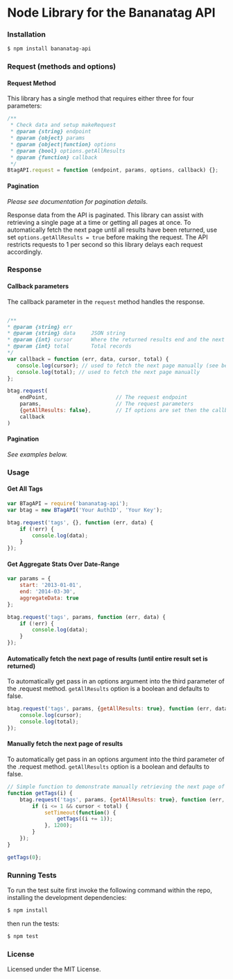 Node Library for the Bananatag API 
==================================

### Installation
```bash
$ npm install bananatag-api
```

### Request (methods and options)
#### Request Method
This library has a single method that requires either three for four parameters:

```javascript
/**
 * Check data and setup makeRequest
 * @param {string} endpoint
 * @param {object} params
 * @param {object|function} options
 * @param {bool} options.getAllResults
 * @param {function} callback
 */
BtagAPI.request = function (endpoint, params, options, callback) {};
```

#### Pagination
*Please see documentation for pagination details.*

Response data from the API is paginated. This library can assist with retrieving a single page at a time or getting all pages at once. To automatically fetch the next page until all results have been returned, use set ```options.getAllResults = true``` before making the request. The API restricts requests to 1 per second so this library delays each request accordingly.

### Response

#### Callback parameters
The callback parameter in the ```request``` method handles the response. 
```javascript

/**
* @param {string} err
* @param {string} data     JSON string
* @param {int} cursor      Where the returned results end and the next request should start.
* @param {int} total       Total records
*/
var callback = function (err, data, cursor, total) {
   console.log(cursor); // used to fetch the next page manually (see below)
   console.log(total); // used to fetch the next page manually
};

btag.request(
    endPoint,                      // The request endpoint
    params,                        // The request parameters
    {getAllResults: false},        // If options are set then the callback is the next param
    callback
)
```

#### Pagination
*See examples below.*

### Usage

#### Get All Tags
```javascript
var BTagAPI = require('bananatag-api');
var btag = new BTagAPI('Your AuthID', 'Your Key');

btag.request('tags', {}, function (err, data) {
    if (!err) {
        console.log(data);
    }
});
```

#### Get Aggregate Stats Over Date-Range
```javascript
var params = {
    start: '2013-01-01',
    end: '2014-03-30', 
    aggregateData: true
};

btag.request('tags', params, function (err, data) {
    if (!err) {
        console.log(data);
    }
});
```

#### Automatically fetch the next page of results (until entire result set is returned)
To automatically get pass in an options argument into the third parameter of the .request method.
```getAllResults``` option is a boolean and defaults to false.

```javascript
btag.request('tags', params, {getAllResults: true}, function (err, data, cursor, total) {
    console.log(cursor);
    console.log(total);
});

```

#### Manually fetch the next page of results 
To automatically get pass in an options argument into the third parameter of the .request method.
```getAllResults``` option is a boolean and defaults to false.

```javascript
// Simple function to demonstrate manually retrieving the next page of results.
function getTags(i) {
    btag.request('tags', params, {getAllResults: true}, function (err, data, cursor, total) {
        if (i <= 1 && cursor < total) {
            setTimeout(function() {
                getTags((i += 1));
            }, 1200);
        }
    });
}

getTags(0};
```

### Running Tests
To run the test suite first invoke the following command within the repo,
installing the development dependencies:

```bash
$ npm install
```

then run the tests:

```bash
$ npm test
```

### License
Licensed under the MIT License.